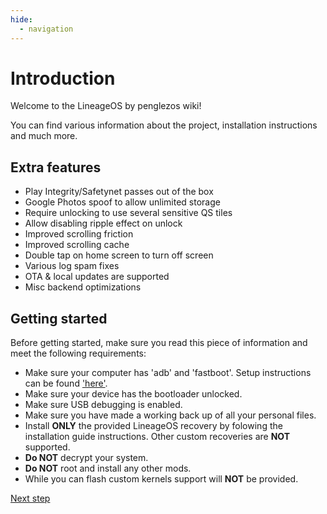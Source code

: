 ```yaml
---
hide:
  - navigation
---
```


# Introduction

Welcome to the LineageOS by penglezos wiki!

You can find various information about the project, installation instructions and much more.

## Extra features 

* Play Integrity/Safetynet passes out of the box
* Google Photos spoof to allow unlimited storage
* Require unlocking to use several sensitive QS tiles
* Allow disabling ripple effect on unlock
* Improved scrolling friction
* Improved scrolling cache
* Double tap on home screen to turn off screen
* Various log spam fixes
* OTA & local updates are supported 
* Misc backend optimizations

## Getting started

Before getting started, make sure you read this piece of information and meet the following requirements:

* Make sure your computer has 'adb' and 'fastboot'. Setup instructions can be found ['here'](https://wiki.lineageos.org/adb_fastboot_guide.html).
* Make sure your device has the bootloader unlocked.
* Make sure USB debugging is enabled.
* Make sure you have made a working back up of all your personal files.
* Install **ONLY** the provided LineageOS recovery by folowing the installation guide instructions. Other custom recoveries are **NOT** supported.
* **Do NOT** decrypt your system.
* **Do NOT** root and install any other mods.
* While you can flash custom kernels support will **NOT** be provided.

<a href="devices" class="md-button">Next step</a>